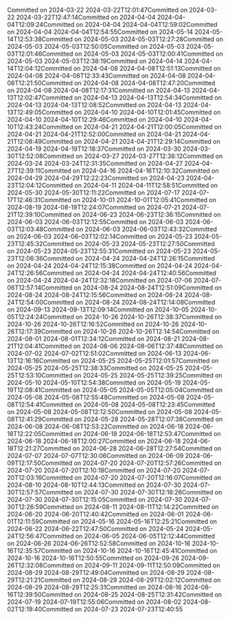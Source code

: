 Committed on 2024-03-22 2024-03-22T12:01:47Committed on 2024-03-22 2024-03-22T12:47:14Committed on 2024-04-04 2024-04-04T12:09:24Committed on 2024-04-04 2024-04-04T12:59:02Committed on 2024-04-04 2024-04-04T12:54:55Committed on 2024-05-14 2024-05-14T12:53:38Committed on 2024-05-03 2024-05-03T12:27:28Committed on 2024-05-03 2024-05-03T12:50:05Committed on 2024-05-03 2024-05-03T12:01:46Committed on 2024-05-03 2024-05-03T12:00:41Committed on 2024-05-03 2024-05-03T12:38:19Committed on 2024-04-14 2024-04-14T12:04:12Committed on 2024-04-08 2024-04-08T12:51:13Committed on 2024-04-08 2024-04-08T12:33:43Committed on 2024-04-08 2024-04-08T12:21:50Committed on 2024-04-08 2024-04-08T12:47:20Committed on 2024-04-08 2024-04-08T12:17:31Committed on 2024-04-13 2024-04-13T12:02:47Committed on 2024-04-13 2024-04-13T12:54:34Committed on 2024-04-13 2024-04-13T12:08:52Committed on 2024-04-13 2024-04-13T12:49:05Committed on 2024-04-10 2024-04-10T12:01:45Committed on 2024-04-10 2024-04-10T12:29:46Committed on 2024-04-10 2024-04-10T12:43:24Committed on 2024-04-21 2024-04-21T12:00:05Committed on 2024-04-21 2024-04-21T12:52:00Committed on 2024-04-21 2024-04-21T12:08:49Committed on 2024-04-21 2024-04-21T12:29:14Committed on 2024-04-19 2024-04-19T12:18:37Committed on 2024-03-30 2024-03-30T12:52:08Committed on 2024-03-27 2024-03-27T12:38:12Committed on 2024-03-24 2024-03-24T12:31:35Committed on 2024-04-27 2024-04-27T12:39:11Committed on 2024-04-16 2024-04-16T12:10:32Committed on 2024-04-29 2024-04-29T12:22:23Committed on 2024-04-23 2024-04-23T12:04:12Committed on 2024-04-11 2024-04-11T12:58:51Committed on 2024-05-30 2024-05-30T12:11:22Committed on 2024-07-17 2024-07-17T12:46:31Committed on 2024-10-01 2024-10-01T12:05:41Committed on 2024-08-19 2024-08-19T12:24:07Committed on 2024-07-21 2024-07-21T12:39:10Committed on 2024-06-23 2024-06-23T12:36:15Committed on 2024-06-03 2024-06-03T12:12:55Committed on 2024-06-03 2024-06-03T12:03:48Committed on 2024-06-03 2024-06-03T12:43:32Committed on 2024-06-03 2024-06-03T12:02:14Committed on 2024-05-23 2024-05-23T12:45:32Committed on 2024-05-23 2024-05-23T12:27:50Committed on 2024-05-23 2024-05-23T12:55:31Committed on 2024-05-23 2024-05-23T12:06:36Committed on 2024-04-24 2024-04-24T12:26:15Committed on 2024-04-24 2024-04-24T12:15:38Committed on 2024-04-24 2024-04-24T12:26:56Committed on 2024-04-24 2024-04-24T12:40:56Committed on 2024-04-24 2024-04-24T12:32:18Committed on 2024-07-06 2024-07-06T12:57:14Committed on 2024-08-24 2024-08-24T12:51:09Committed on 2024-08-24 2024-08-24T12:15:56Committed on 2024-08-24 2024-08-24T12:54:00Committed on 2024-08-24 2024-08-24T12:14:08Committed on 2024-09-13 2024-09-13T12:09:14Committed on 2024-10-05 2024-10-05T12:24:24Committed on 2024-10-26 2024-10-26T12:38:37Committed on 2024-10-26 2024-10-26T12:16:52Committed on 2024-10-26 2024-10-26T12:17:39Committed on 2024-10-26 2024-10-26T12:14:54Committed on 2024-08-01 2024-08-01T12:34:12Committed on 2024-08-21 2024-08-21T12:04:41Committed on 2024-08-06 2024-08-06T12:37:48Committed on 2024-07-02 2024-07-02T12:51:02Committed on 2024-06-13 2024-06-13T12:16:16Committed on 2024-05-25 2024-05-25T12:01:57Committed on 2024-05-25 2024-05-25T12:38:33Committed on 2024-05-25 2024-05-25T12:53:10Committed on 2024-05-25 2024-05-25T12:39:25Committed on 2024-05-10 2024-05-10T12:54:38Committed on 2024-05-19 2024-05-19T12:08:41Committed on 2024-05-05 2024-05-05T12:05:04Committed on 2024-05-08 2024-05-08T12:55:48Committed on 2024-05-08 2024-05-08T12:54:41Committed on 2024-05-08 2024-05-08T12:23:45Committed on 2024-05-08 2024-05-08T12:12:50Committed on 2024-05-08 2024-05-08T12:41:29Committed on 2024-05-28 2024-05-28T12:07:38Committed on 2024-06-08 2024-06-08T12:53:22Committed on 2024-06-18 2024-06-18T12:22:05Committed on 2024-06-18 2024-06-18T12:53:47Committed on 2024-06-18 2024-06-18T12:00:27Committed on 2024-06-18 2024-06-18T12:21:27Committed on 2024-06-28 2024-06-28T12:27:54Committed on 2024-07-07 2024-07-07T12:30:06Committed on 2024-06-09 2024-06-09T12:17:50Committed on 2024-07-20 2024-07-20T12:57:26Committed on 2024-07-20 2024-07-20T12:10:18Committed on 2024-07-20 2024-07-20T12:03:16Committed on 2024-07-20 2024-07-20T12:16:07Committed on 2024-08-10 2024-08-10T12:44:13Committed on 2024-07-30 2024-07-30T12:57:57Committed on 2024-07-30 2024-07-30T12:18:26Committed on 2024-07-30 2024-07-30T12:15:05Committed on 2024-07-30 2024-07-30T12:26:59Committed on 2024-08-11 2024-08-11T12:14:22Committed on 2024-06-20 2024-06-20T12:40:42Committed on 2024-06-01 2024-06-01T12:11:59Committed on 2024-05-16 2024-05-16T12:25:21Committed on 2024-06-22 2024-06-22T12:47:50Committed on 2024-05-24 2024-05-24T12:56:47Committed on 2024-06-05 2024-06-05T12:12:44Committed on 2024-06-26 2024-06-26T12:52:58Committed on 2024-10-16 2024-10-16T12:35:57Committed on 2024-10-16 2024-10-16T12:45:41Committed on 2024-10-16 2024-10-16T12:50:55Committed on 2024-09-26 2024-09-26T12:32:08Committed on 2024-09-11 2024-09-11T12:50:09Committed on 2024-08-29 2024-08-29T12:49:04Committed on 2024-08-29 2024-08-29T12:21:21Committed on 2024-08-29 2024-08-29T12:02:12Committed on 2024-08-29 2024-08-29T12:25:31Committed on 2024-08-16 2024-08-16T12:39:50Committed on 2024-08-25 2024-08-25T12:31:42Committed on 2024-07-19 2024-07-19T12:55:06Committed on 2024-08-02 2024-08-02T12:19:40Committed on 2024-07-23 2024-07-23T12:40:55